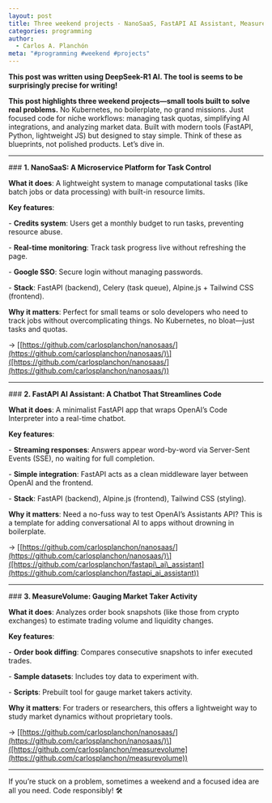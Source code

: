 ```yaml
---
layout: post
title: Three weekend projects - NanoSaaS, FastAPI AI Assistant, MeasureVolume
categories: programming
author:
  - Carlos A. Planchón
meta: "#programming #weekend #projects"
---
```

**This post was written using DeepSeek-R1 AI. The tool is seems to be surprisingly precise for writing!**

**This post highlights three weekend projects—small tools built to solve real problems.** No Kubernetes, no boilerplate, no grand missions. Just focused code for niche workflows: managing task quotas, simplifying AI integrations, and analyzing market data. Built with modern tools (FastAPI, Python, lightweight JS) but designed to stay simple. Think of these as blueprints, not polished products. Let’s dive in.

* * *

\### **1\. NanoSaaS: A Microservice Platform for Task Control**

**What it does**: A lightweight system to manage computational tasks (like batch jobs or data processing) with built-in resource limits.

**Key features**:

\- **Credits system**: Users get a monthly budget to run tasks, preventing resource abuse.

\- **Real-time monitoring**: Track task progress live without refreshing the page.

\- **Google SSO**: Secure login without managing passwords.

\- **Stack**: FastAPI (backend), Celery (task queue), Alpine.js + Tailwind CSS (frontend).

**Why it matters**: Perfect for small teams or solo developers who need to track jobs without overcomplicating things. No Kubernetes, no bloat—just tasks and quotas.

→ \[[https://github.com/carlosplanchon/nanosaas/](https://github.com/carlosplanchon/nanosaas/)\]([https://github.com/carlosplanchon/nanosaas/](https://github.com/carlosplanchon/nanosaas/))

* * *

\### **2\. FastAPI AI Assistant: A Chatbot That Streamlines Code**

**What it does**: A minimalist FastAPI app that wraps OpenAI’s Code Interpreter into a real-time chatbot.

**Key features**:

\- **Streaming responses**: Answers appear word-by-word via Server-Sent Events (SSE), no waiting for full completion.

\- **Simple integration**: FastAPI acts as a clean middleware layer between OpenAI and the frontend.

\- **Stack**: FastAPI (backend), Alpine.js (frontend), Tailwind CSS (styling).

**Why it matters**: Need a no-fuss way to test OpenAI’s Assistants API? This is a template for adding conversational AI to apps without drowning in boilerplate.

→ \[[https://github.com/carlosplanchon/nanosaas/](https://github.com/carlosplanchon/nanosaas/)\]([https://github.com/carlosplanchon/fastapi\_ai\_assistant](https://github.com/carlosplanchon/fastapi_ai_assistant))

* * *

\### **3\. MeasureVolume: Gauging Market Taker Activity**

**What it does**: Analyzes order book snapshots (like those from crypto exchanges) to estimate trading volume and liquidity changes.

**Key features**:

\- **Order book diffing**: Compares consecutive snapshots to infer executed trades.

\- **Sample datasets**: Includes toy data to experiment with.

\- **Scripts**: Prebuilt tool for gauge market takers activity.

**Why it matters**: For traders or researchers, this offers a lightweight way to study market dynamics without proprietary tools.

→ \[[https://github.com/carlosplanchon/nanosaas/](https://github.com/carlosplanchon/nanosaas/)\]([https://github.com/carlosplanchon/measurevolume](https://github.com/carlosplanchon/measurevolume))

* * *

If you’re stuck on a problem, sometimes a weekend and a focused idea are all you need. Code responsibly! 🛠️